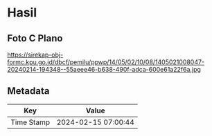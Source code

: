 # Hasil

## Foto C Plano

https://sirekap-obj-formc.kpu.go.id/dbcf/pemilu/ppwp/14/05/02/10/08/1405021008047-20240214-194348--55aeee46-b638-490f-adca-600e61a22f6a.jpg


## Metadata

| Key        | Value               |
| ---------- | ------------------- |
| Time Stamp | 2024-02-15 07:00:44 |



